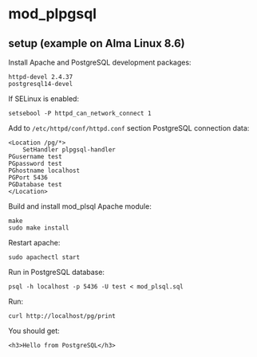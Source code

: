# mod_plpgsql

## setup (example on Alma Linux 8.6)

Install Apache and PostgreSQL development packages:

```
httpd-devel 2.4.37
postgresql14-devel
```

If SELinux is enabled:

`setsebool -P httpd_can_network_connect 1`

Add to `/etc/httpd/conf/httpd.conf` section PostgreSQL connection data:

```
<Location /pg/*>
    SetHandler plpgsql-handler
PGusername test
PGpassword test
PGhostname localhost
PGPort 5436
PGDatabase test
</Location>
```
Build and install mod_plsql Apache module:

```
make
sudo make install

```

Restart apache:

`sudo apachectl start`

Run in PostgreSQL database:

`psql -h localhost -p 5436 -U test < mod_plsql.sql`

Run:
```
curl http://localhost/pg/print
```
You should get:
```
<h3>Hello from PostgreSQL</h3>
```
